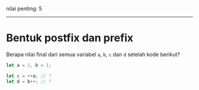 nilai penting: 5

---

# Bentuk postfix dan prefix

Berapa nilai final dari semua variabel `a`, `b`, `c` dan `d` setelah kode berikut?

```js
let a = 1, b = 1;

let c = ++a; // ?
let d = b++; // ?
```
